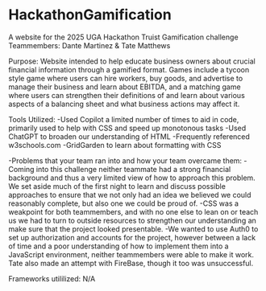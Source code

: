 # HackathonGamification
A website for the 2025 UGA Hackathon Truist Gamification challenge
Teammembers:
Dante Martinez & Tate Matthews

Purpose:
Website intended to help educate business owners about crucial financial information through a gamified format. 
Games include a tycoon style game where users can hire workers, buy goods, and advertise to manage their business 
and learn about EBITDA, and a matching game where users can strengthen their definitions of and learn about various 
aspects of a balancing sheet and what business actions may affect it.

Tools Utilized:
-Used Copilot a limited number of times to aid in code, primarily used to help with CSS and speed up monotonous tasks
-Used ChatGPT to broaden our understanding of HTML
-Frequently referenced w3schools.com
-GridGarden to learn about formatting with CSS

-Problems that your team ran into and how your team overcame them:
-Coming into this challenge neither teammate had a strong financial background and thus a very limited view of how to
approach this problem. We set aside much of the first night to learn and discuss possible approaches to ensure that we
not only had an idea we believed we could reasonably complete, but also one we could be proud of.
-CSS was a weakpoint for both teammembers, and with no one else to lean on or teach us we had to turn to outside resources
to strengthen our understanding an make sure that the project looked presentable.
-We wanted to use Auth0 to set up authorization and accounts for the project, however between a lack of time and a poor
understanding of how to implement them into a JavaScript environment, neither teammembers were able to make it work. Tate
also made an attempt with FireBase, though it too was unsuccessful.

Frameworks utililized: N/A
